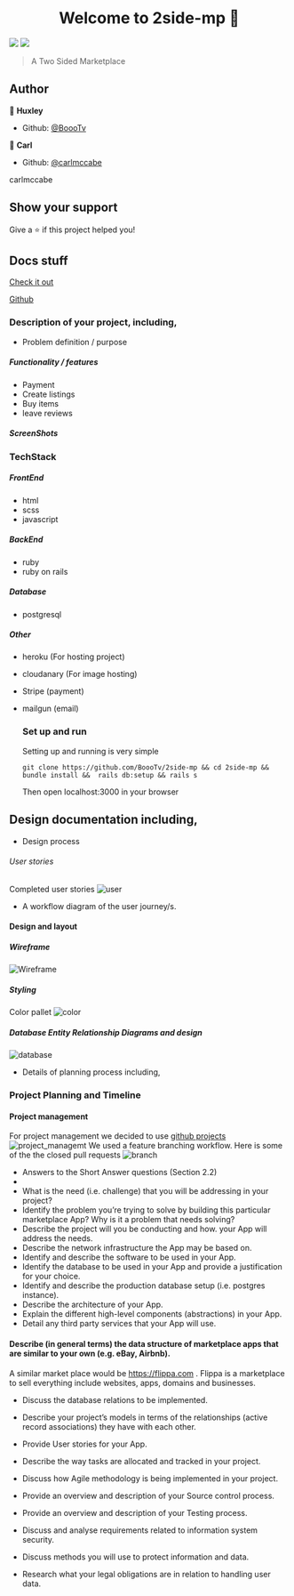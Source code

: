 <h1 align="center">Welcome to 2side-mp 👋</h1>
<p>
  <img src="https://img.shields.io/github/issues/BoooTv/2side-mp?style=for-the-badge" />
  <img src="https://img.shields.io/twitter/url/https/github.com/BoooTv/2side-mp?style=for-the-badge"/>
</p>

> A Two Sided Marketplace

## Author

👤 **Huxley**

- Github: [@BoooTv](https://github.com/BoooTv)

👤 **Carl**

- Github: [@carlmccabe](https://github.com/carlmccabe)

carlmccabe

## Show your support

Give a ⭐️ if this project helped you!

## Docs stuff

[Check it out](https://codemp-ca.herokuapp.com/)

[Github](https://github.com/BoooTv/2side-mp)

 ### Description of your project, including,
- Problem definition / purpose
##### Functionality / features
- Payment
- Create listings
- Buy items
- leave reviews


##### ScreenShots


### TechStack
##### FrontEnd
- html
- scss
- javascript
##### BackEnd
- ruby
- ruby on rails
##### Database
- postgresql
##### Other
- heroku (For hosting project)
- cloudanary (For image hosting)
- Stripe (payment)
- mailgun (email)
    
    
  ### Set up and run  
  Setting up and running is very simple
    
    `
    git clone https://github.com/BoooTv/2side-mp &&
    cd 2side-mp &&
    bundle install && 
    rails db:setup &&
    rails s
    `
    
  Then open localhost:3000 in your browser
    
    
## Design documentation including,
- Design process
###### User stories
Completed user stories
![user](docs/user_stories.png)

- A workflow diagram of the user journey/s.

#### Design and layout
##### Wireframe
![Wireframe](docs/Wireframe.png "Wireframe")

##### Styling
Color pallet
![color](docs/color_pallet.png "color")




 ##### Database Entity Relationship Diagrams and design
![database](docs/2sidemp.png?raw=true "Database diagram")
- Details of planning process including,

### Project Planning and Timeline

#### Project management
For project management we decided to use [github projects](https://github.com/BoooTv/2side-mp/projects/1)
![project_managemt](docs/project_managment.png)
We used a feature branching workflow. Here is some of the the closed pull requests ![branch](docs/branch.png)

- Answers to the Short Answer questions (Section 2.2)
-
- What is the need (i.e. challenge) that you will be addressing in your project?
- Identify the problem you’re trying to solve by building this particular marketplace App? Why is it a problem that needs solving?
- Describe the project will you be conducting and how. your App will address the needs.
- Describe the network infrastructure the App may be based on.
- Identify and describe the software to be used in your App.
- Identify the database to be used in your App and provide a justification for your choice.
- Identify and describe the production database setup (i.e. postgres instance).
- Describe the architecture of your App.
- Explain the different high-level components (abstractions) in your App.
- Detail any third party services that your App will use.
#### Describe (in general terms) the data structure of marketplace apps that are similar to your own (e.g. eBay, Airbnb).
   A similar market place would be https://flippa.com . Flippa is a marketplace to sell everything include websites, apps, domains and businesses.
   
- Discuss the database relations to be implemented.
- Describe your project’s models in terms of the relationships (active record associations) they have with each other.
- Provide User stories for your App.

- Describe the way tasks are allocated and tracked in your project.
- Discuss how Agile methodology is being implemented in your project.
- Provide an overview and description of your Source control process.
- Provide an overview and description of your Testing process.
- Discuss and analyse requirements related to information system security.
- Discuss methods you will use to protect information and data.
- Research what your legal obligations are in relation to handling user data.

